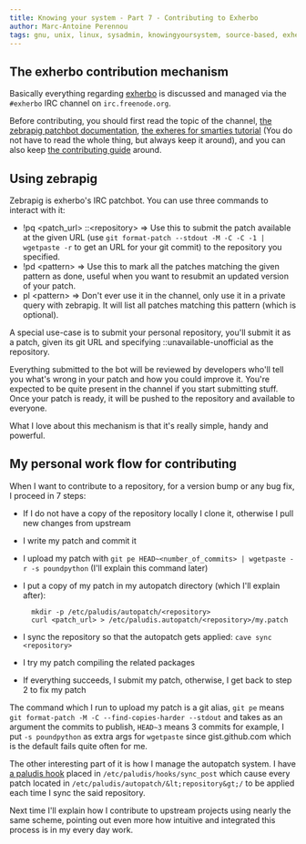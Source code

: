 ```yaml
---
title: Knowing your system - Part 7 - Contributing to Exherbo
author: Marc-Antoine Perennou
tags: gnu, unix, linux, sysadmin, knowingyoursystem, source-based, exherbo, paludis
---
```


## The exherbo contribution mechanism

Basically everything regarding [exherbo](http://www.exherbo.org/) is discussed and managed via the `#exherbo` IRC
channel on `irc.freenode.org`.

Before contributing, you should first read the topic of the channel, [the zebrapig patchbot documentation](http://www.exherbo.org/docs/patchbot.html),
[the exheres for smarties tutorial](http://exherbo.org/docs/exheres-for-smarties.html) (You do not have to read the
whole thing, but always keep it around), and you can also keep [the contributing guide](http://www.exherbo.org/docs/contributing.html)
around.

## Using zebrapig

Zebrapig is exherbo's IRC patchbot. You can use three commands to interact with it:

* !pq &lt;patch_url&gt; ::&lt;repository&gt; =&gt; Use this to submit the patch available at the given URL (use `git format-patch --stdout -M -C -C -1 | wgetpaste -r`
  to get an URL for your git commit) to the repository you specified.
* !pd &lt;pattern&gt; =&gt; Use this to mark all the patches matching the given pattern as done, useful when you want to
  resubmit an updated version of your patch.
* pl &lt;pattern&gt; =&gt; Don't ever use it in the channel, only use it in a private query with zebrapig. It will list all
  patches matching this pattern (which is optional).

A special use-case is to submit your personal repository, you'll submit it as a patch, given its git URL and specifying
::unavailable-unofficial as the repository.

Everything submitted to the bot will be reviewed by developers who'll tell you what's wrong in your patch and how you
could improve it. You're expected to be quite present in the channel if you start submitting stuff. Once your patch is
ready, it will be pushed to the repository and available to everyone.

What I love about this mechanism is that it's really simple, handy and powerful.

## My personal work flow for contributing

When I want to contribute to a repository, for a version bump or any bug fix, I proceed in 7 steps:

* If I do not have a copy of the repository locally I clone it, otherwise I pull new changes from upstream
* I write my patch and commit it
* I upload my patch with `git pe HEAD~<number_of_commits> | wgetpaste -r -s poundpython` (I'll explain this command
  later)
* I put a copy of my patch in my autopatch directory (which I'll explain after):

        mkdir -p /etc/paludis/autopatch/<repository>
        curl <patch_url> > /etc/paludis.autopatch/<repository>/my.patch

* I sync the repository so that the autopatch gets applied: `cave sync <repository>`
* I try my patch compiling the related packages
* If everything succeeds, I submit my patch, otherwise, I get back to step 2 to fix my patch

The command which I run to upload my patch is a git alias, `git pe` means `git format-patch -M -C --find-copies-harder --stdout`
and takes as an argument the commits to publish, `HEAD~3` means 3 commits for example, I put `-s poundpython` as extra
args for `wgetpaste` since gist.github.com which is the default fails quite often for me.

The other interesting part of it is how I manage the autopatch system. I have [a paludis hook](https://github.com/Keruspe/paludis-config/blob/exherbo/hooks/sync_post/local_update.bash)
placed in `/etc/paludis/hooks/sync_post` which cause every patch located in `/etc/paludis/autopatch/&lt;repository&gt;/` to be
applied each time I sync the said repository.


Next time I'll explain how I contribute to upstream projects using nearly the same scheme, pointing out even more how
intuitive and integrated this process is in my every day work.
